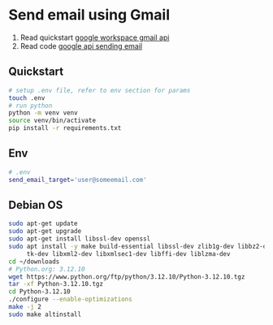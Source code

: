 # Send email using Gmail

1. Read quickstart [google workspace gmail api](https://developers.google.com/workspace/gmail/api/quickstart/python)
1. Read code [google api sending email](https://developers.google.com/workspace/gmail/api/guides/sending#python)

## Quickstart

```bash
# setup .env file, refer to env section for params
touch .env
# run python
python -m venv venv
source venv/bin/activate
pip install -r requirements.txt
```

## Env

```bash
# .env
send_email_target='user@someemail.com'
```

## Debian OS

```bash
sudo apt-get update
sudo apt-get upgrade
sudo apt-get install libssl-dev openssl
sudo apt install -y make build-essential libssl-dev zlib1g-dev libbz2-dev libreadline-dev libsqlite3-dev wget curl llvm libncursesw5-dev xz-utils
     tk-dev libxml2-dev libxmlsec1-dev libffi-dev liblzma-dev
cd ~/downloads
# Python.org: 3.12.10
wget https://www.python.org/ftp/python/3.12.10/Python-3.12.10.tgz
tar -xf Python-3.12.10.tgz
cd Python-3.12.10
./configure --enable-optimizations
make -j 2
sudo make altinstall
```

